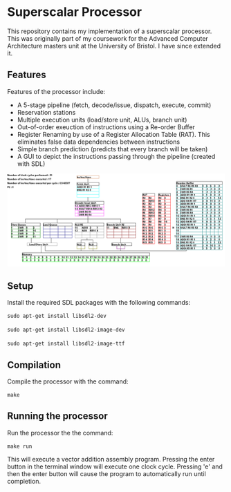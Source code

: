 # Superscalar Processor

This repository contains my implementation of a superscalar processor. This was originally part of my coursework for the Advanced Computer Architecture masters unit at the University of Bristol. I have since extended it.

## Features

Features of the processor include:

- A 5-stage pipeline (fetch, decode/issue, dispatch, execute, commit)
- Reservation stations
- Multiple execution units (load/store unit, ALUs, branch unit)
- Out-of-order exeuction of instructions using a Re-order Buffer
- Register Renaming by use of a Register Allocation Table (RAT). This eliminates false data dependencies between instructions
- Simple branch prediction (predicts that every branch will be taken)
- A GUI to depict the instructions passing through the pipeline (created with SDL)

![Screenshot](./screenshot.png "screenshot")

## Setup

Install the required SDL packages with the following commands:
```
sudo apt-get install libsdl2-dev

sudo apt-get install libsdl2-image-dev

sudo apt-get install libsdl2-image-ttf
```

## Compilation

Compile the processor with the command:
```
make
```

## Running the processor

Run the processor the the command:
```
make run
```
This will execute a vector addition assembly program. Pressing the enter button in the terminal window will execute one clock cycle. Pressing 'e' and then the enter button will cause the program to automatically run until completion.
